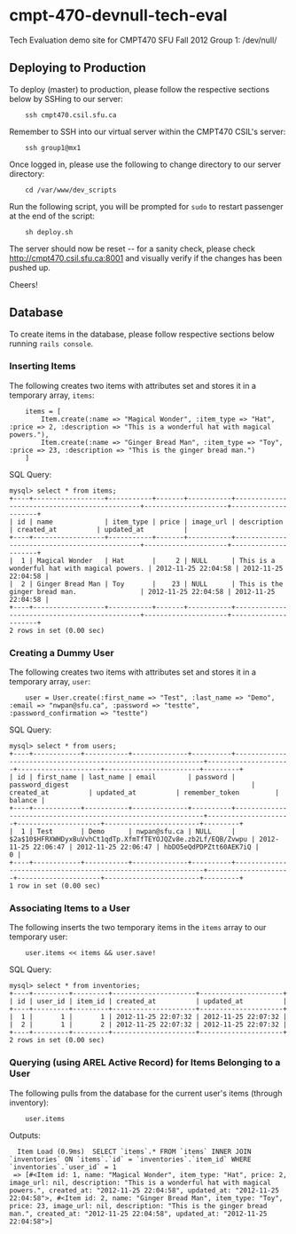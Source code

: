 cmpt-470-devnull-tech-eval
==========================

Tech Evaluation demo site for CMPT470 SFU Fall 2012 Group 1: /dev/null/

Deploying to Production
---------------------------

To deploy (master) to production, please follow the respective sections below by SSHing to our server:
```shell
    ssh cmpt470.csil.sfu.ca
```

Remember to SSH into our virtual server within the CMPT470 CSIL's server:
```shell
    ssh group1@mx1
```

Once logged in, please use the following to change directory to our server directory:
```shell
    cd /var/www/dev_scripts
```

Run the following script, you will be prompted for `sudo` to restart passenger at the end of the script:
```shell
    sh deploy.sh
```

The server should now be reset -- for a sanity check, please check http://cmpt470.csil.sfu.ca:8001 and visually verify if the changes has been pushed up.

Cheers!

Database
---------------------------

To create items in the database, please follow respective sections below running `rails console`.

### Inserting Items

The following creates two items with attributes set and stores it in a temporary array, `items`:
```shell
	items = [
	    Item.create(:name => "Magical Wonder", :item_type => "Hat", :price => 2, :description => "This is a wonderful hat with magical powers."), 
	    Item.create(:name => "Ginger Bread Man", :item_type => "Toy", :price => 23, :description => "This is the ginger bread man.")
	]
```

SQL Query:
```shell
mysql> select * from items;
+----+------------------+-----------+-------+-----------+----------------------------------------------+---------------------+---------------------+
| id | name             | item_type | price | image_url | description                                  | created_at          | updated_at          |
+----+------------------+-----------+-------+-----------+----------------------------------------------+---------------------+---------------------+
|  1 | Magical Wonder   | Hat       |     2 | NULL      | This is a wonderful hat with magical powers. | 2012-11-25 22:04:58 | 2012-11-25 22:04:58 |
|  2 | Ginger Bread Man | Toy       |    23 | NULL      | This is the ginger bread man.                | 2012-11-25 22:04:58 | 2012-11-25 22:04:58 |
+----+------------------+-----------+-------+-----------+----------------------------------------------+---------------------+---------------------+
2 rows in set (0.00 sec)
```

### Creating a Dummy User
The following creates two items with attributes set and stores it in a temporary array, `user`:
```shell
	user = User.create(:first_name => "Test", :last_name => "Demo", :email => "nwpan@sfu.ca", :password => "testte", :password_confirmation => "testte")
```

SQL Query:
```shell
mysql> select * from users;
+----+------------+-----------+--------------+----------+--------------------------------------------------------------+---------------------+---------------------+------------------------+---------+
| id | first_name | last_name | email        | password | password_digest                                              | created_at          | updated_at          | remember_token         | balance |
+----+------------+-----------+--------------+----------+--------------------------------------------------------------+---------------------+---------------------+------------------------+---------+
|  1 | Test       | Demo      | nwpan@sfu.ca | NULL     | $2a$10$HFRXWHDyxBuVvhCt1qdTp.XfmTfTEYOJQZv8e.zb2Lf/EQB/Zvwpu | 2012-11-25 22:06:47 | 2012-11-25 22:06:47 | hbDO5eQdPDPZtt60AEK7iQ |       0 |
+----+------------+-----------+--------------+----------+--------------------------------------------------------------+---------------------+---------------------+------------------------+---------+
1 row in set (0.00 sec)
```

### Associating Items to a User
The following inserts the two temporary items in the `items` array to our temporary user:
```shell
	user.items << items && user.save!
```

SQL Query:
```shell
mysql> select * from inventories;
+----+---------+---------+---------------------+---------------------+
| id | user_id | item_id | created_at          | updated_at          |
+----+---------+---------+---------------------+---------------------+
|  1 |       1 |       1 | 2012-11-25 22:07:32 | 2012-11-25 22:07:32 |
|  2 |       1 |       2 | 2012-11-25 22:07:32 | 2012-11-25 22:07:32 |
+----+---------+---------+---------------------+---------------------+
2 rows in set (0.00 sec)
```

### Querying (using AREL Active Record) for Items Belonging to a User
The following pulls from the database for the current user's items (through inventory):
```shell
	user.items
```

Outputs:
```shell
  Item Load (0.9ms)  SELECT `items`.* FROM `items` INNER JOIN `inventories` ON `items`.`id` = `inventories`.`item_id` WHERE `inventories`.`user_id` = 1
 => [#<Item id: 1, name: "Magical Wonder", item_type: "Hat", price: 2, image_url: nil, description: "This is a wonderful hat with magical powers.", created_at: "2012-11-25 22:04:58", updated_at: "2012-11-25 22:04:58">, #<Item id: 2, name: "Ginger Bread Man", item_type: "Toy", price: 23, image_url: nil, description: "This is the ginger bread man.", created_at: "2012-11-25 22:04:58", updated_at: "2012-11-25 22:04:58">] 
 ```
